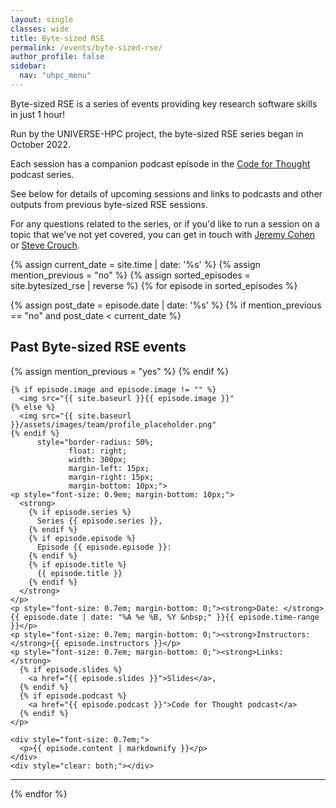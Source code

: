 ```yaml
---
layout: single
classes: wide
title: Byte-sized RSE
permalink: /events/byte-sized-rse/
author_profile: false
sidebar:
  nav: "uhpc_menu"
---
```


Byte-sized RSE is a series of events providing key research software skills in 
just 1 hour!

Run by the UNIVERSE-HPC project, the byte-sized RSE series began in October 2022.

Each session has a companion podcast episode in the [Code for Thought](https://codeforthought.buzzsprout.com/) 
podcast series.

See below for details of upcoming sessions and links to podcasts and other 
outputs from previous byte-sized RSE sessions.

For any questions related to the series, or if you'd like to run a session on a 
topic that we've not yet covered, you can get in touch with 
[Jeremy Cohen](https://www.imperial.ac.uk/people/jeremy.cohen) or 
[Steve Crouch](https://www.software.ac.uk/our-people/steve-crouch).

{% assign current_date = site.time | date: '%s' %}
{% assign mention_previous = "no" %}
{% assign sorted_episodes = site.bytesized_rse | reverse %}
{% for episode in sorted_episodes %}

  <div>
    {% assign post_date = episode.date | date: '%s' %}
    {% if mention_previous == "no" and post_date < current_date %}
        <h2>Past Byte-sized RSE events</h2>
        {% assign mention_previous = "yes" %}
    {% endif %}

    {% if episode.image and episode.image != "" %}
      <img src="{{ site.baseurl }}{{ episode.image }}"
    {% else %}
      <img src="{{ site.baseurl }}/assets/images/team/profile_placeholder.png"
    {% endif %}
          style="border-radius: 50%;
                 float: right;
                 width: 300px;
                 margin-left: 15px;
                 margin-right: 15px;
                 margin-bottom: 10px;">
    <p style="font-size: 0.9em; margin-bottom: 10px;">
      <strong>
        {% if episode.series %}
          Series {{ episode.series }},
        {% endif %}
        {% if episode.episode %}
          Episode {{ episode.episode }}:
        {% endif %}
        {% if episode.title %}
          {{ episode.title }}
        {% endif %}
      </strong>
    </p>
    <p style="font-size: 0.7em; margin-bottom: 0;"><strong>Date: </strong>{{ episode.date | date: "%A %e %B, %Y &nbsp;" }}{{ episode.time-range }}</p>
    <p style="font-size: 0.7em; margin-bottom: 0;"><strong>Instructors: </strong>{{ episode.instructors }}</p>
    <p style="font-size: 0.7em; margin-bottom: 0;"><strong>Links: </strong>
      {% if episode.slides %}
        <a href="{{ episode.slides }}">Slides</a>,
      {% endif %}
      {% if episode.podcast %}
        <a href="{{ episode.podcast }}">Code for Thought podcast</a>
      {% endif %}
    </p>

    <div style="font-size: 0.7em;">
      <p>{{ episode.content | markdownify }}</p>
    </div>
    <div style="clear: both;"></div>
  </div>
  <hr/>

{% endfor %}
